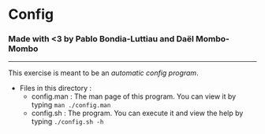 # Config
### Made with <3 by Pablo Bondia-Luttiau and Daël Mombo-Mombo
--------
This exercise is meant to be an _automatic config program_.

- Files in this directory : 
	- config.man : The man page of this program. You can view it by typing ``man ./config.man``
	- config.sh  : The program. You can execute it and view the help by typing ``./config.sh -h``

